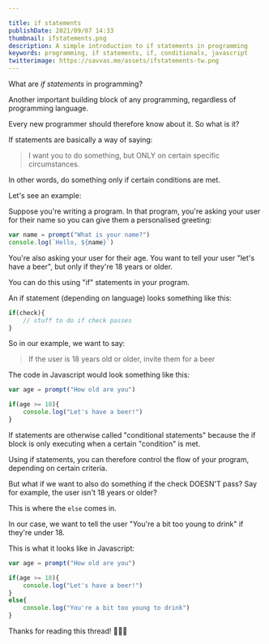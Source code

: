 ```yaml
---

title: if statements
publishDate: 2021/09/07 14:33
thumbnail: ifstatements.png
description: A simple introduction to if statements in programming
keywords: programming, if statements, if, conditionals, javascript
twitterimage: https://savvas.me/assets/ifstatements-tw.png
---
```


What are *if statements* in programming?

Another important building block of any programming, regardless of programming language.

Every new programmer should therefore know about it. So what is it?

If statements are basically a way of saying:

> I want you to do something, but ONLY on certain specific circumstances.

In other words, do something only if certain conditions are met.

Let's see an example:

Suppose you're writing a program. In that program, you're asking your user for their name so you can give them a personalised greeting:

```js
var name = prompt("What is your name?")
console.log(`Hello, ${name}`)
```

You're also asking your user for their age. You want to tell your user "let's have a beer", but only if they're 18 years or older.

You can do this using "if" statements in your program.

An if statement (depending on language) looks something like this:

```js
if(check){
    // stuff to do if check passes
}
```

So in our example, we want to say:

> If the user is 18 years old or older, invite them for a beer

The code in Javascript would look something like this:

```js
var age = prompt("How old are you")

if(age >= 18){
    console.log("Let's have a beer!")
}
```

If statements are otherwise called "conditional statements" because the if block is only executing when a certain "condition" is met.

Using if statements, you can therefore control the flow of your program, depending on certain criteria.

But what if we want to also do something if the check DOESN'T pass? Say for example, the user isn't 18 years or older?

This is where the `else` comes in.

In our case, we want to tell the user "You're a bit too young to drink" if they're under 18.

This is what it looks like in Javascript:

```js
var age = prompt("How old are you")

if(age >= 18){
    console.log("Let's have a beer!")
}
else{
    console.log("You're a bit too young to drink")
}
```

Thanks for reading this thread! 👋👋👋
